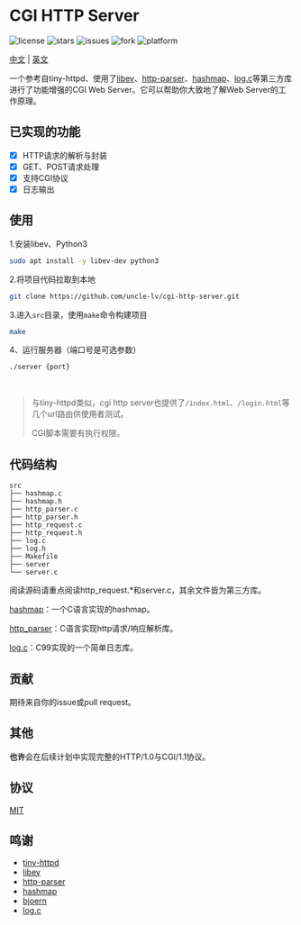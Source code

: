 # CGI HTTP Server

![license](https://img.shields.io/github/license/uncle-lv/cgi-http-server)  ![stars](https://img.shields.io/github/stars/uncle-lv/cgi-http-server)  ![issues](https://img.shields.io/github/issues/uncle-lv/cgi-http-server)  ![fork](https://img.shields.io/github/forks/uncle-lv/cgi-http-server)  ![platform](https://img.shields.io/badge/platform-only%20linux-orange)

[中文](https://github.com/uncle-lv/cgi-http-server/blob/main/README_zh.md) | [英文](https://github.com/uncle-lv/cgi-http-server/blob/main/README.md)

一个参考自tiny-httpd、使用了[libev](http://software.schmorp.de/pkg/libev)、[http-parser](https://github.com/nodejs/http-parser)、[hashmap](https://github.com/tidwall/hashmap.c)、[log.c](https://github.com/rxi/log.c)等第三方库进行了功能增强的CGI Web Server。它可以帮助你大致地了解Web Server的工作原理。

## 已实现的功能

- [x] HTTP请求的解析与封装
- [x] GET、POST请求处理
- [x] 支持CGI协议
- [x] 日志输出

## 使用

1.安装libev、Python3
```bash
sudo apt install -y libev-dev python3
```

2.将项目代码拉取到本地
```bash
git clone https://github.com/uncle-lv/cgi-http-server.git
```

3.进入`src`目录，使用`make`命令构建项目
```bash
make
```

4、运行服务器（端口号是可选参数）
```bash
./server {port}
```

<br>

> 与tiny-httpd类似，cgi http server也提供了`/index.html`、`/login.html`等几个url路由供使用者测试。
> 
> CGI脚本需要有执行权限。

## 代码结构

```
src
├── hashmap.c
├── hashmap.h
├── http_parser.c
├── http_parser.h
├── http_request.c
├── http_request.h
├── log.c
├── log.h
├── Makefile
├── server
└── server.c
```

阅读源码请重点阅读http_request.*和server.c，其余文件皆为第三方库。

[hashmap](https://github.com/tidwall/hashmap.c)：一个C语言实现的hashmap。

[http_parser](https://github.com/nodejs/http-parser)：C语言实现http请求/响应解析库。

[log.c](https://github.com/rxi/log.c)：C99实现的一个简单日志库。

## 贡献

期待来自你的issue或pull request。

## 其他

**也许**会在后续计划中实现完整的HTTP/1.0与CGI/1.1协议。

## 协议

[MIT](https://github.com/uncle-lv/cgi-http-server/blob/main/LICENSE)

## 鸣谢

- [tiny-httpd](http://tinyhttpd.sourceforge.net)
- [libev](http://software.schmorp.de/pkg/libev)
- [http-parser](https://github.com/nodejs/http-parser)
- [hashmap](https://github.com/tidwall/hashmap.c)
- [bjoern](https://github.com/jonashaag/bjoern)
- [log.c](https://github.com/rxi/log.c)

